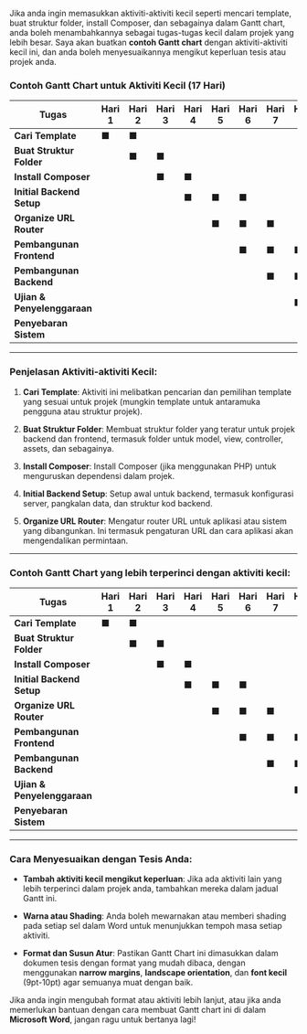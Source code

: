 Jika anda ingin memasukkan aktiviti-aktiviti kecil seperti mencari template, buat struktur folder, install Composer, dan sebagainya dalam Gantt chart, anda boleh menambahkannya sebagai tugas-tugas kecil dalam projek yang lebih besar. Saya akan buatkan **contoh Gantt chart** dengan aktiviti-aktiviti kecil ini, dan anda boleh menyesuaikannya mengikut keperluan tesis atau projek anda.

### **Contoh Gantt Chart untuk Aktiviti Kecil (17 Hari)**

|**Tugas**|**Hari 1**|**Hari 2**|**Hari 3**|**Hari 4**|**Hari 5**|**Hari 6**|**Hari 7**|**Hari 8**|**Hari 9**|**Hari 10**|**Hari 11**|**Hari 12**|**Hari 13**|**Hari 14**|**Hari 15**|**Hari 16**|**Hari 17**|
|---|---|---|---|---|---|---|---|---|---|---|---|---|---|---|---|---|---|
|**Cari Template**|■|■||||||||||||||||
|**Buat Struktur Folder**||■|■|||||||||||||||
|**Install Composer**|||■|■||||||||||||||
|**Initial Backend Setup**||||■|■|■||||||||||||
|**Organize URL Router**|||||■|■|■|||||||||||
|**Pembangunan Frontend**||||||■|■|■|■|||||||||
|**Pembangunan Backend**|||||||■|■|■|||||||||
|**Ujian & Penyelenggaraan**||||||||■|■|■|■|||||||
|**Penyebaran Sistem**|||||||||■|■||||||||

---

### **Penjelasan Aktiviti-aktiviti Kecil**:

1. **Cari Template**: Aktiviti ini melibatkan pencarian dan pemilihan template yang sesuai untuk projek (mungkin template untuk antaramuka pengguna atau struktur projek).
    
2. **Buat Struktur Folder**: Membuat struktur folder yang teratur untuk projek backend dan frontend, termasuk folder untuk model, view, controller, assets, dan sebagainya.
    
3. **Install Composer**: Install Composer (jika menggunakan PHP) untuk menguruskan dependensi dalam projek.
    
4. **Initial Backend Setup**: Setup awal untuk backend, termasuk konfigurasi server, pangkalan data, dan struktur kod backend.
    
5. **Organize URL Router**: Mengatur router URL untuk aplikasi atau sistem yang dibangunkan. Ini termasuk pengaturan URL dan cara aplikasi akan mengendalikan permintaan.
    

---

### **Contoh Gantt Chart yang lebih terperinci dengan aktiviti kecil**:

|**Tugas**|**Hari 1**|**Hari 2**|**Hari 3**|**Hari 4**|**Hari 5**|**Hari 6**|**Hari 7**|**Hari 8**|**Hari 9**|**Hari 10**|**Hari 11**|**Hari 12**|**Hari 13**|**Hari 14**|**Hari 15**|**Hari 16**|**Hari 17**|
|---|---|---|---|---|---|---|---|---|---|---|---|---|---|---|---|---|---|
|**Cari Template**|■|■||||||||||||||||
|**Buat Struktur Folder**||■|■|||||||||||||||
|**Install Composer**|||■|■||||||||||||||
|**Initial Backend Setup**||||■|■|■||||||||||||
|**Organize URL Router**|||||■|■|■|||||||||||
|**Pembangunan Frontend**||||||■|■|■|■|||||||||
|**Pembangunan Backend**|||||||■|■|■|||||||||
|**Ujian & Penyelenggaraan**||||||||■|■|■|■|||||||
|**Penyebaran Sistem**|||||||||■|■||||||||

---

### **Cara Menyesuaikan dengan Tesis Anda**:

- **Tambah aktiviti kecil mengikut keperluan**: Jika ada aktiviti lain yang lebih terperinci dalam projek anda, tambahkan mereka dalam jadual Gantt ini.
    
- **Warna atau Shading**: Anda boleh mewarnakan atau memberi shading pada setiap sel dalam Word untuk menunjukkan tempoh masa setiap aktiviti.
    
- **Format dan Susun Atur**: Pastikan Gantt Chart ini dimasukkan dalam dokumen tesis dengan format yang mudah dibaca, dengan menggunakan **narrow margins**, **landscape orientation**, dan **font kecil** (9pt-10pt) agar semuanya muat dengan baik.
    

Jika anda ingin mengubah format atau aktiviti lebih lanjut, atau jika anda memerlukan bantuan dengan cara membuat Gantt chart ini di dalam **Microsoft Word**, jangan ragu untuk bertanya lagi!